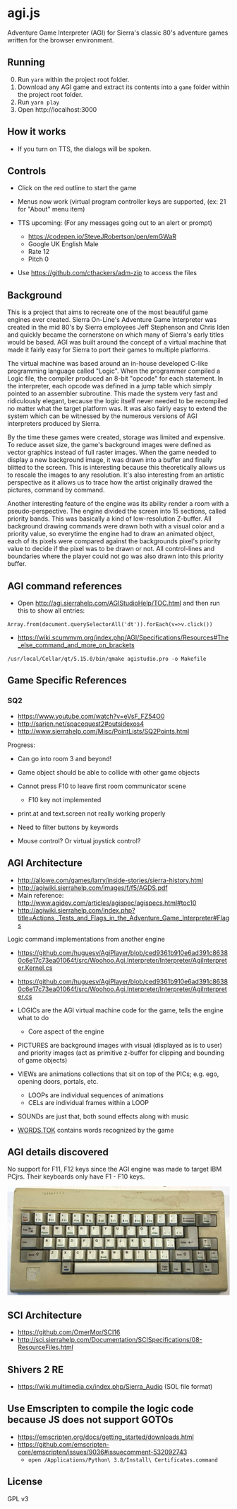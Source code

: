 # agi.js
Adventure Game Interpreter (AGI) for Sierra's classic 80's adventure games written for the browser environment.

## Running

0. Run `yarn` within the project root folder.
1. Download any AGI game and extract its contents into a `game` folder within the project root folder.
2. Run `yarn play`
3. Open http://localhost:3000

## How it works

- If you turn on TTS, the dialogs will be spoken.

## Controls

- Click on the red outline to start the game

- Menus now work (virtual program controller keys are supported, (ex: 21 for "About" menu item)

- TTS upcoming: (For any messages going out to an alert or prompt)
  - https://codepen.io/SteveJRobertson/pen/emGWaR
  - Google UK English Male
  - Rate 12
  - Pitch 0

- Use https://github.com/cthackers/adm-zip to access the files

## Background

This is a project that aims to recreate one of the most beautiful game engines ever created.
Sierra On-Line's Adventure Game Interpreter was created in the mid 80's by Sierra employees 
Jeff Stephenson and Chris Iden and quickly became the cornerstone on which many of Sierra's 
early titles would be based. AGI was built around the concept of a virtual machine that made 
it fairly easy for Sierra to port their games to multiple platforms.

The virtual machine was based around an in-house developed C-like programming language called "Logic".
When the programmer compiled a Logic file, the compiler produced an 8-bit "opcode" for each statement.
In the interpreter, each opcode was defined in a jump table which simply pointed to an assembler
subroutine. This made the system very fast and ridiculously elegant, because the logic itself never
needed to be recompiled no matter what the target platform was. It was also fairly easy to extend
the system which can be witnessed by the numerous versions of AGI interpreters produced by Sierra.

By the time these games were created, storage was limited and expensive. To reduce asset size,
the game's background images were defined as vector graphics instead of full raster images. 
When the game needed to display a new background image, it was drawn into a buffer and 
finally blitted to the screen. This is interesting because this theoretically allows us to rescale 
the images to any resolution. It's also interesting from an artistic perspective as it allows us to 
trace how the artist originally drawed the pictures, command by command. 

Another interesting feature of the engine was its ability render a room with a pseudo-perspective.
The engine divided the screen into 15 sections, called priority bands. This was basically a
kind of low-resolution Z-buffer. All background drawing commands were drawn both with a visual color
and a priority value, so everytime the engine had to draw an animated object, each of its pixels were
compared against the backgrounds pixel's priority value to decide if the pixel was to be drawn or not.
All control-lines and boundaries where the player could not go was also drawn into this priority buffer.

## AGI command references

- Open http://agi.sierrahelp.com/AGIStudioHelp/TOC.html and then run this to show all entries:
```
Array.from(document.querySelectorAll('dt')).forEach(v=>v.click())
```

- https://wiki.scummvm.org/index.php/AGI/Specifications/Resources#The_else_command_and_more_on_brackets
```
/usr/local/Cellar/qt/5.15.0/bin/qmake agistudio.pro -o Makefile
```

## Game Specific References

### SQ2
- https://www.youtube.com/watch?v=eVsF_FZ54O0
- http://sarien.net/spacequest2#outsidexos4
- http://www.sierrahelp.com/Misc/PointLists/SQ2Points.html

Progress: 
- Can go into room 3 and beyond!
- Game object should be able to collide with other game objects
- Cannot press F10 to leave first room communicator scene
  - F10 key not implemented
- print.at and text.screen not really working properly

- Need to filter buttons by keywords
- Mouse control? Or virtual joystick control?

## AGI Architecture

- http://allowe.com/games/larry/inside-stories/sierra-history.html
- http://agiwiki.sierrahelp.com/images/f/f5/AGDS.pdf
- Main reference: http://www.agidev.com/articles/agispec/agispecs.html#toc10
- http://agiwiki.sierrahelp.com/index.php?title=Actions,_Tests_and_Flags_in_the_Adventure_Game_Interpreter#Flags

Logic command implementations from another engine
- https://github.com/huguesv/AgiPlayer/blob/ced9361b910e6ad391c86380c6e17c73ea01064f/src/Woohoo.Agi.Interpreter/Interpreter/AgiInterpreter.Kernel.cs
- https://github.com/huguesv/AgiPlayer/blob/ced9361b910e6ad391c86380c6e17c73ea01064f/src/Woohoo.Agi.Interpreter/Interpreter/AgiInterpreter.cs

- LOGICs are the AGI virtual machine code for the game, tells the engine what to do
    - Core aspect of the engine
- PICTURES are background images with visual (displayed as is to user) and priority images (act as primitive z-buffer for clipping and bounding of game objects)
- VIEWs are animations collections that sit on top of the PICs; e.g. ego, opening doors, portals, etc.
  - LOOPs are individual sequences of animations
  - CELs are individual frames within a LOOP
- SOUNDs are just that, both sound effects along with music
- [WORDS.TOK](https://wiki.scummvm.org/index.php/AGIWiki/WORDS.TOK) contains words recognized by the game

## AGI details discovered

No support for F11, F12 keys since the AGI engine was made to target IBM PCjrs. Their keyboards only
have F1 - F10 keys.

![](images/ibm-pcjr-kb.png)

## SCI Architecture
- https://github.com/OmerMor/SCI16
- http://sci.sierrahelp.com/Documentation/SCISpecifications/08-ResourceFiles.html

## Shivers 2 RE

- https://wiki.multimedia.cx/index.php/Sierra_Audio (SOL file format)

## Use Emscripten to compile the logic code because JS does not support GOTOs

- https://emscripten.org/docs/getting_started/downloads.html
- https://github.com/emscripten-core/emscripten/issues/9036#issuecomment-532092743
  - `open /Applications/Python\ 3.8/Install\ Certificates.command`

## License
GPL v3 
